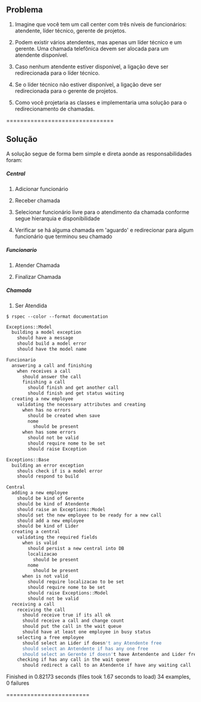 ## Problema

1. Imagine que você tem um call center com três níveis de funcionários: atendente, líder técnico, gerente de projetos. 

2. Podem existir vários atendentes, mas apenas um líder técnico e um gerente. Uma chamada telefônica devem ser alocada para um atendente disponível.

3. Caso nenhum atendente estiver disponível, a ligação deve ser redirecionada para o líder técnico. 

4. Se o líder técnico não estiver disponível, a ligação deve ser redirecionada para o gerente de projetos. 

5. Como você projetaria as classes e implementaria uma solução para o redirecionamento de chamadas.

===============================

## Solução

A solução segue de forma bem simple e direta aonde as responsabilidades foram:

##### Central

1. Adicionar funcionário

2. Receber chamada

3. Selecionar funcionário livre para o atendimento da chamada conforme segue hierarquia e disponibilidade

4. Verificar se há alguma chamada em 'aguardo' e redirecionar para algum funcionário que terminou seu chamado

##### Funcionario

1. Atender Chamada

2. Finalizar Chamada

##### Chamada

1. Ser Atendida

```$ rspec --color --format documentation ```
``` bash
Exceptions::Model
  building a model exception
    should have a message
    should build a model error
    should have the model name

Funcionario
  answering a call and finishing
    when receives a call
      should answer the call
      finishing a call
        should finish and get another call
        should finish and get status waiting
  creating a new employee
    validating the necessary attributes and creating
      when has no errors
        should be created when save
        nome
          should be present
      when has some errors
        should not be valid
        should require nome to be set
        should raise Exception

Exceptions::Base
  building an error exception
    shouls check if is a model error
    should respond to build

Central
  adding a new employee
    should be kind of Gerente
    should be kind of Atendente
    should raise an Exceptions::Model
    should set the new employee to be ready for a new call
    should add a new employee
    should be kind of Lider
  creating a central
    validating the required fields
      when is valid
        should persist a new central into DB
        localizacao
          should be present
        nome
          should be present
      when is not valid
        should require localizacao to be set
        should require nome to be set
        should raise Exceptions::Model
        should not be valid
  receiving a call
    receiving the call
      should receive true if its all ok
      should receive a call and change count
      should put the call in the wait queue
      should have at least one employee in busy status
    selecting a free employee
      should select an Lider if doesn't any Atendente free
      should select an Antendente if has any one free
      should select an Gerente if doesn't have Antendente and Lider free
    checking if has any call in the wait queue
      should redirect a call to an Atendente if have any waiting call
```

Finished in 0.82173 seconds (files took 1.67 seconds to load)
34 examples, 0 failures

========================